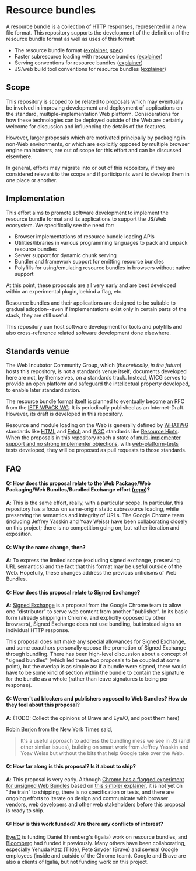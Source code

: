 # Resource bundles

A resource bundle is a collection of HTTP responses, represented in a new file format. This repository supports the development of the definition of the resource bundle format as well as uses of this format:
- The resource bundle format ([explainer](./bundle-format.md), [spec](https://wicg.github.io/webpackage/draft-yasskin-wpack-bundled-exchanges.html))
- Faster subresource loading with resource bundles ([explainer](./subresource-loading.md))
- Serving conventions for resource bundles ([explainer](./serving.md))
- JS/web build tool conventions for resource bundles ([explainer](./tools.md))

## Scope

This repository is scoped to be related to proposals which may eventually be involved in improving development and deployment of applications on the standard, multiple-implementation Web platform. Considerations for how these technologies can be deployed outside of the Web are certainly welcome for discussion and influencing the details of the features.

However, larger proposals which are motivated principally by packaging in non-Web environments, or which are explicitly opposed by multiple browser engine maintainers, are out of scope for this effort and can be discussed elsewhere.

In general, efforts may migrate into or out of this repository, if they are considered relevant to the scope and if participants want to develop them in one place or another.

## Implementation

This effort aims to promote software development to implement the resource bundle format and its applications to support the JS/Web ecosystem. We specifically see the need for:
- Browser implementations of resource bundle loading APIs
- Utilities/libraries in various programming languages to pack and unpack resource bundles
- Server support for dynamic chunk serving
- Bundler and framework support for emitting resource bundles
- Polyfills for using/emulating resource bundles in browsers without native support

At this point, these proposals are all very early and are best developed within an experimental plugin, behind a flag, etc.

Resource bundles and their applications are designed to be suitable to gradual adoption--even if implementations exist only in certain parts of the stack, they are still useful.

This repository can host software development for tools and polyfills and also cross-reference related software development done elsewhere.

## Standards venue

The Web Incubator Community Group, which (*theoretically, in the future*) hosts this repository, is not a standards venue itself; documents developed here are not, by themselves, on a standards track. Instead, WICG serves to provide an open platform and safeguard the intellectual property developed, to enable later standardization.

The resource bundle format itself is planned to eventually become an RFC from the [IETF WPACK WG](https://datatracker.ietf.org/wg/wpack/about/). It is periodically published as an Internet-Draft. However, its draft is developed in this repository.

Resource and module loading on the Web is generally defined by [WHATWG](https://whatwg.org/) standards like [HTML](https://html.spec.whatwg.org/) and [Fetch](https://fetch.spec.whatwg.org/) and [W3C](https://www.w3.org/) standards like [Resource Hints](https://w3c.github.io/resource-hints/). When the proposals in this repository reach a state of [multi-implementer support and no strong implementer objections](https://whatwg.org/working-mode), with [web-platform-tests](https://github.com/web-platform-tests/wpt/) tests developed, they will be proposed as pull requests to those standards.

## FAQ

#### Q: How does this proposal relate to the Web Package/Web Packaging/Web Bundles/Bundled Exchange effort ([repo](https://github.com/wicg/webpackage))?

**A**: This is the same effort, really, with a particular scope. In particular, this repository has a focus on same-origin static subresource loading, while preserving the semantics and integrity of URLs. The Google Chrome team (including Jeffrey Yasskin and Yoav Weiss) have been collaborating closely on this project; there is no competition going on, but rather iteration and exposition.

#### Q: Why the name change, then?

**A**: To express the limited scope (excluding signed exchange, preserving URL semantics) and the fact that this format may be useful outside of the Web. Hopefully, these changes address the previous criticisms of Web Bundles.

#### Q: How does this proposal relate to Signed Exchange?

**A**: [Signed Exchange](https://wicg.github.io/webpackage/draft-yasskin-http-origin-signed-responses.html) is a proposal from the Google Chrome team to allow one "distributor" to serve web content from another "publisher". In its basic form (already shipping in Chrome, and explicitly opposed by other browsers), Signed Exchange does not use bundling, but instead signs an individual HTTP response.

This proposal does not make any special allowances for Signed Exchange, and some coauthors personally oppose the promotion of Signed Exchange through bundling. There has been high-level discussion about a concept of "signed bundles" (which led these two proposals to be coupled at some point), but the overlap is as simple as: if a bundle were signed, there would have to be some kind of section within the bundle to contain the signature for the bundle as a whole (rather than leave signatures to being per-response).

#### Q: Weren't ad blockers and publishers opposed to Web Bundles? How do they feel about this proposal?

**A**: (TODO: Collect the opinions of Brave and Eye/O, and post them here)

[Robin Berjon](https://twitter.com/robinberjon) from the New York Times said,
> It's a useful approach to address the bundling mess we see in JS (and other similar issues), building on smart work from Jeffrey Yasskin and Yoav Weiss but without the bits that help Google take over the Web.

#### Q: How far along is this proposal? Is it about to ship?

**A**: This proposal is very early. Although [Chrome has a flagged experiment for unsigned Web Bundles](https://web.dev/web-bundles/) based on [this simpler explainer](https://github.com/WICG/webpackage/blob/master/explainers/subresource-loading.md), it is not yet on "the train" to shipping, there is no specification or tests, and there are ongoing efforts to iterate on design and communicate with browser vendors, web developers and other web stakeholders before this proposal is ready to ship.

#### Q: How is this work funded? Are there any conflicts of interest?

[Eye/O](https://eyeo.com/) is funding Daniel Ehrenberg's (Igalia) work on resource bundles, and [Bloomberg](https://www.techatbloomberg.com/) had funded it previously. Many others have been collaborating, especially Yehuda Katz (Tilde), Pete Snyder (Brave) and several Google employees (inside and outside of the Chrome team). Google and Brave are also a clients of Igalia, but not funding work on this project.
